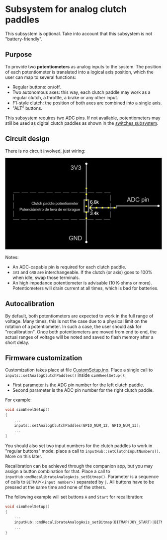 # Subsystem for analog clutch paddles

This subsystem is optional. Take into account that this subsystem is not "battery-friendly".

## Purpose

To provide two **potentiometers** as analog inputs to the system. The position of each potentiometer is translated into a logical axis position, which the user can map to several functions:

- Regular buttons: on/off.
- Two autonomous axes: this way, each clutch paddle may work as a regular clutch, a throttle, a brake or any other input.
- F1-style clutch: the position of both axes are combined into a single axis.
- "ALT" buttons.

This subsystem requires two ADC pins. If not available, potentiometers may still be used as digital clutch paddles as shown in the [switches subsystem](../Switches/Switches_en.md).

## Circuit design

There is no circuit involved, just wiring:

![Analog clutch wiring](./AnalogClutchWiring.png)

Notes:

- An ADC-capable pin is required for each clutch paddle.
- `3V3` and `GND` are interchangeable. If the clutch (or axis) goes to 100% when idle, swap those terminals.
- An high impedance potentiometer is advisable (10 K-ohms or more). Potentiometers will drain current at all times, which is bad for batteries.

## Autocalibration

By default, both potentiometers are expected to work in the full range of voltage. Many times, this is not the case due to a physical limit on the rotation of a potentiometer. In such a case, the user should ask for "recalibration". Once both potentiometers are moved from end to end, the actual ranges of voltage will be noted and saved to flash memory after a short delay.

## Firmware customization

Customization takes place at file [CustomSetup.ino](../../../../src/Firmware/CustomSetup/CustomSetup.ino).
Place a single call to `inputs::setAnalogClutchPaddles()` inside `simWheelSetup()`:

- First parameter is the ADC pin number for the left clutch paddle.
- Second parameter is the ADC pin number for the right clutch paddle.

For example:

```c
void simWheelSetup()
{
    ...
    inputs::setAnalogClutchPaddles(GPIO_NUM_12, GPIO_NUM_13);
    ...
}
```

You should also set two input numbers for the clutch paddles to work in "regular buttons" mode: place a call to `inputHub::setClutchInputNumbers()`. More on this later.

Recalibration can be achieved through the companion app, but you may assign a button combination for that. Place a call to `inputHub:cmdRecalibrateAnalogAxis_setBitmap()`.
Parameter is a sequence of calls to `BITMAP(<input number>)` separated by `|`.  All buttons have to be pressed at the same time and none of the others.

The following example will set buttons `A` and `Start` for recalibration:

```c
void simWheelSetup()
{
    ...
    inputHub::cmdRecalibrateAnalogAxis_setBitmap(BITMAP(JOY_START)|BITMAP(JOY_A));
    ...
}
```
